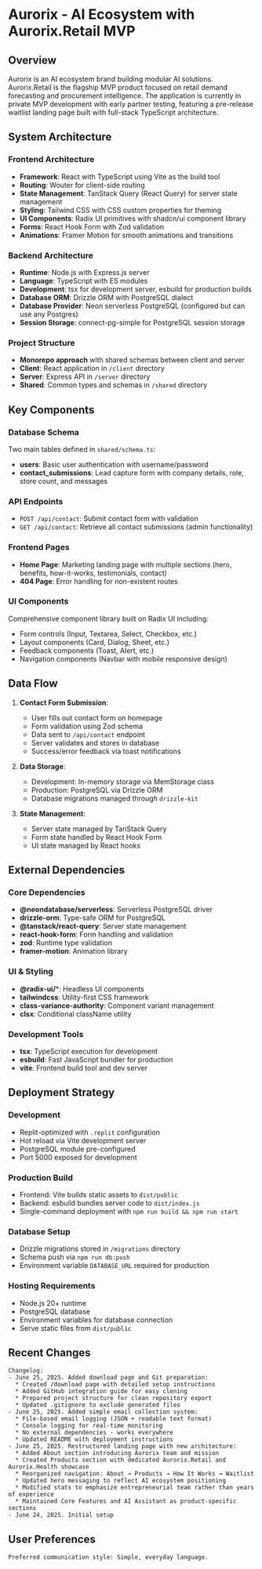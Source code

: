 # Aurorix - AI Ecosystem with Aurorix.Retail MVP

## Overview

Aurorix is an AI ecosystem brand building modular AI solutions. Aurorix.Retail is the flagship MVP product focused on retail demand forecasting and procurement intelligence. The application is currently in private MVP development with early partner testing, featuring a pre-release waitlist landing page built with full-stack TypeScript architecture.

## System Architecture

### Frontend Architecture
- **Framework**: React with TypeScript using Vite as the build tool
- **Routing**: Wouter for client-side routing
- **State Management**: TanStack Query (React Query) for server state management
- **Styling**: Tailwind CSS with CSS custom properties for theming
- **UI Components**: Radix UI primitives with shadcn/ui component library
- **Forms**: React Hook Form with Zod validation
- **Animations**: Framer Motion for smooth animations and transitions

### Backend Architecture
- **Runtime**: Node.js with Express.js server
- **Language**: TypeScript with ES modules
- **Development**: tsx for development server, esbuild for production builds
- **Database ORM**: Drizzle ORM with PostgreSQL dialect
- **Database Provider**: Neon serverless PostgreSQL (configured but can use any Postgres)
- **Session Storage**: connect-pg-simple for PostgreSQL session storage

### Project Structure
- **Monorepo approach** with shared schemas between client and server
- **Client**: React application in `/client` directory
- **Server**: Express API in `/server` directory  
- **Shared**: Common types and schemas in `/shared` directory

## Key Components

### Database Schema
Two main tables defined in `shared/schema.ts`:
- **users**: Basic user authentication with username/password
- **contact_submissions**: Lead capture form with company details, role, store count, and messages

### API Endpoints
- `POST /api/contact`: Submit contact form with validation
- `GET /api/contact`: Retrieve all contact submissions (admin functionality)

### Frontend Pages
- **Home Page**: Marketing landing page with multiple sections (hero, benefits, how-it-works, testimonials, contact)
- **404 Page**: Error handling for non-existent routes

### UI Components
Comprehensive component library built on Radix UI including:
- Form controls (Input, Textarea, Select, Checkbox, etc.)
- Layout components (Card, Dialog, Sheet, etc.)
- Feedback components (Toast, Alert, etc.)
- Navigation components (Navbar with mobile responsive design)

## Data Flow

1. **Contact Form Submission**:
   - User fills out contact form on homepage
   - Form validation using Zod schema
   - Data sent to `/api/contact` endpoint
   - Server validates and stores in database
   - Success/error feedback via toast notifications

2. **Data Storage**:
   - Development: In-memory storage via MemStorage class
   - Production: PostgreSQL via Drizzle ORM
   - Database migrations managed through `drizzle-kit`

3. **State Management**:
   - Server state managed by TanStack Query
   - Form state handled by React Hook Form
   - UI state managed by React hooks

## External Dependencies

### Core Dependencies
- **@neondatabase/serverless**: Serverless PostgreSQL driver
- **drizzle-orm**: Type-safe ORM for PostgreSQL
- **@tanstack/react-query**: Server state management
- **react-hook-form**: Form handling and validation
- **zod**: Runtime type validation
- **framer-motion**: Animation library

### UI & Styling
- **@radix-ui/***: Headless UI components
- **tailwindcss**: Utility-first CSS framework
- **class-variance-authority**: Component variant management
- **clsx**: Conditional className utility

### Development Tools
- **tsx**: TypeScript execution for development
- **esbuild**: Fast JavaScript bundler for production
- **vite**: Frontend build tool and dev server

## Deployment Strategy

### Development
- Replit-optimized with `.replit` configuration
- Hot reload via Vite development server
- PostgreSQL module pre-configured
- Port 5000 exposed for development

### Production Build
- Frontend: Vite builds static assets to `dist/public`
- Backend: esbuild bundles server code to `dist/index.js`
- Single-command deployment with `npm run build && npm run start`

### Database Setup
- Drizzle migrations stored in `/migrations` directory
- Schema push via `npm run db:push`
- Environment variable `DATABASE_URL` required for production

### Hosting Requirements
- Node.js 20+ runtime
- PostgreSQL database
- Environment variables for database connection
- Serve static files from `dist/public`

## Recent Changes

```
Changelog:
- June 25, 2025. Added download page and Git preparation:
  * Created /download page with detailed setup instructions
  * Added GitHub integration guide for easy cloning
  * Prepared project structure for clean repository export
  * Updated .gitignore to exclude generated files
- June 25, 2025. Added simple email collection system:
  * File-based email logging (JSON + readable text format)
  * Console logging for real-time monitoring
  * No external dependencies - works everywhere
  * Updated README with deployment instructions
- June 25, 2025. Restructured landing page with new architecture:
  * Added About section introducing Aurorix team and mission
  * Created Products section with dedicated Aurorix.Retail and Aurorix.Health showcase
  * Reorganized navigation: About → Products → How It Works → Waitlist
  * Updated hero messaging to reflect AI ecosystem positioning
  * Modified stats to emphasize entrepreneurial team rather than years of experience
  * Maintained Core Features and AI Assistant as product-specific sections
- June 24, 2025. Initial setup
```

## User Preferences

```
Preferred communication style: Simple, everyday language.
```